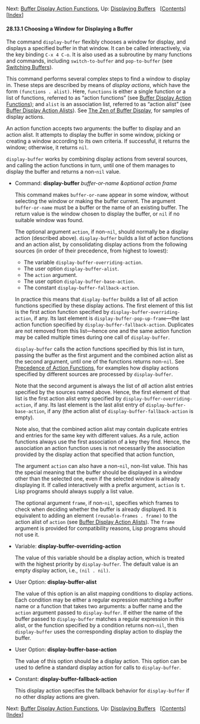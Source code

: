 

Next: [Buffer Display Action Functions](Buffer-Display-Action-Functions.html), Up: [Displaying Buffers](Displaying-Buffers.html)   \[[Contents](index.html#SEC_Contents "Table of contents")]\[[Index](Index.html "Index")]

#### 28.13.1 Choosing a Window for Displaying a Buffer

The command `display-buffer` flexibly chooses a window for display, and displays a specified buffer in that window. It can be called interactively, via the key binding `C-x 4 C-o`. It is also used as a subroutine by many functions and commands, including `switch-to-buffer` and `pop-to-buffer` (see [Switching Buffers](Switching-Buffers.html)).

This command performs several complex steps to find a window to display in. These steps are described by means of *display actions*, which have the form `(functions . alist)`. Here, `functions` is either a single function or a list of functions, referred to as “action functions” (see [Buffer Display Action Functions](Buffer-Display-Action-Functions.html)); and `alist` is an association list, referred to as “action alist” (see [Buffer Display Action Alists](Buffer-Display-Action-Alists.html)). See [The Zen of Buffer Display](The-Zen-of-Buffer-Display.html), for samples of display actions.

An action function accepts two arguments: the buffer to display and an action alist. It attempts to display the buffer in some window, picking or creating a window according to its own criteria. If successful, it returns the window; otherwise, it returns `nil`.

`display-buffer` works by combining display actions from several sources, and calling the action functions in turn, until one of them manages to display the buffer and returns a non-`nil` value.

*   Command: **display-buffer** *buffer-or-name \&optional action frame*

    This command makes `buffer-or-name` appear in some window, without selecting the window or making the buffer current. The argument `buffer-or-name` must be a buffer or the name of an existing buffer. The return value is the window chosen to display the buffer, or `nil` if no suitable window was found.

    The optional argument `action`, if non-`nil`, should normally be a display action (described above). `display-buffer` builds a list of action functions and an action alist, by consolidating display actions from the following sources (in order of their precedence, from highest to lowest):

    *   The variable `display-buffer-overriding-action`.
    *   The user option `display-buffer-alist`.
    *   The `action` argument.
    *   The user option `display-buffer-base-action`.
    *   The constant `display-buffer-fallback-action`.

    In practice this means that `display-buffer` builds a list of all action functions specified by these display actions. The first element of this list is the first action function specified by `display-buffer-overriding-action`, if any. Its last element is `display-buffer-pop-up-frame`—the last action function specified by `display-buffer-fallback-action`. Duplicates are not removed from this list—hence one and the same action function may be called multiple times during one call of `display-buffer`.

    `display-buffer` calls the action functions specified by this list in turn, passing the buffer as the first argument and the combined action alist as the second argument, until one of the functions returns non-`nil`. See [Precedence of Action Functions](Precedence-of-Action-Functions.html), for examples how display actions specified by different sources are processed by `display-buffer`.

    Note that the second argument is always the list of *all* action alist entries specified by the sources named above. Hence, the first element of that list is the first action alist entry specified by `display-buffer-overriding-action`, if any. Its last element is the last alist entry of `display-buffer-base-action`, if any (the action alist of `display-buffer-fallback-action` is empty).

    Note also, that the combined action alist may contain duplicate entries and entries for the same key with different values. As a rule, action functions always use the first association of a key they find. Hence, the association an action function uses is not necessarily the association provided by the display action that specified that action function,

    The argument `action` can also have a non-`nil`, non-list value. This has the special meaning that the buffer should be displayed in a window other than the selected one, even if the selected window is already displaying it. If called interactively with a prefix argument, `action` is `t`. Lisp programs should always supply a list value.

    The optional argument `frame`, if non-`nil`, specifies which frames to check when deciding whether the buffer is already displayed. It is equivalent to adding an element `(reusable-frames . frame)` to the action alist of `action` (see [Buffer Display Action Alists](Buffer-Display-Action-Alists.html)). The `frame` argument is provided for compatibility reasons, Lisp programs should not use it.

<!---->

*   Variable: **display-buffer-overriding-action**

    The value of this variable should be a display action, which is treated with the highest priority by `display-buffer`. The default value is an empty display action, i.e., `(nil . nil)`.

<!---->

*   User Option: **display-buffer-alist**

    The value of this option is an alist mapping conditions to display actions. Each condition may be either a regular expression matching a buffer name or a function that takes two arguments: a buffer name and the `action` argument passed to `display-buffer`. If either the name of the buffer passed to `display-buffer` matches a regular expression in this alist, or the function specified by a condition returns non-`nil`, then `display-buffer` uses the corresponding display action to display the buffer.

<!---->

*   User Option: **display-buffer-base-action**

    The value of this option should be a display action. This option can be used to define a standard display action for calls to `display-buffer`.

<!---->

*   Constant: **display-buffer-fallback-action**

    This display action specifies the fallback behavior for `display-buffer` if no other display actions are given.

Next: [Buffer Display Action Functions](Buffer-Display-Action-Functions.html), Up: [Displaying Buffers](Displaying-Buffers.html)   \[[Contents](index.html#SEC_Contents "Table of contents")]\[[Index](Index.html "Index")]
